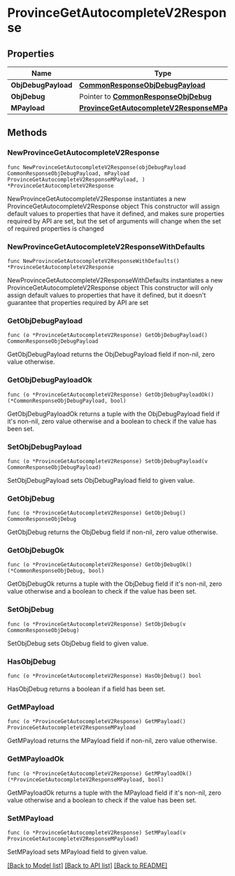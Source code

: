 # ProvinceGetAutocompleteV2Response

## Properties

Name | Type | Description | Notes
------------ | ------------- | ------------- | -------------
**ObjDebugPayload** | [**CommonResponseObjDebugPayload**](CommonResponseObjDebugPayload.md) |  | 
**ObjDebug** | Pointer to [**CommonResponseObjDebug**](CommonResponseObjDebug.md) |  | [optional] 
**MPayload** | [**ProvinceGetAutocompleteV2ResponseMPayload**](ProvinceGetAutocompleteV2ResponseMPayload.md) |  | 

## Methods

### NewProvinceGetAutocompleteV2Response

`func NewProvinceGetAutocompleteV2Response(objDebugPayload CommonResponseObjDebugPayload, mPayload ProvinceGetAutocompleteV2ResponseMPayload, ) *ProvinceGetAutocompleteV2Response`

NewProvinceGetAutocompleteV2Response instantiates a new ProvinceGetAutocompleteV2Response object
This constructor will assign default values to properties that have it defined,
and makes sure properties required by API are set, but the set of arguments
will change when the set of required properties is changed

### NewProvinceGetAutocompleteV2ResponseWithDefaults

`func NewProvinceGetAutocompleteV2ResponseWithDefaults() *ProvinceGetAutocompleteV2Response`

NewProvinceGetAutocompleteV2ResponseWithDefaults instantiates a new ProvinceGetAutocompleteV2Response object
This constructor will only assign default values to properties that have it defined,
but it doesn't guarantee that properties required by API are set

### GetObjDebugPayload

`func (o *ProvinceGetAutocompleteV2Response) GetObjDebugPayload() CommonResponseObjDebugPayload`

GetObjDebugPayload returns the ObjDebugPayload field if non-nil, zero value otherwise.

### GetObjDebugPayloadOk

`func (o *ProvinceGetAutocompleteV2Response) GetObjDebugPayloadOk() (*CommonResponseObjDebugPayload, bool)`

GetObjDebugPayloadOk returns a tuple with the ObjDebugPayload field if it's non-nil, zero value otherwise
and a boolean to check if the value has been set.

### SetObjDebugPayload

`func (o *ProvinceGetAutocompleteV2Response) SetObjDebugPayload(v CommonResponseObjDebugPayload)`

SetObjDebugPayload sets ObjDebugPayload field to given value.


### GetObjDebug

`func (o *ProvinceGetAutocompleteV2Response) GetObjDebug() CommonResponseObjDebug`

GetObjDebug returns the ObjDebug field if non-nil, zero value otherwise.

### GetObjDebugOk

`func (o *ProvinceGetAutocompleteV2Response) GetObjDebugOk() (*CommonResponseObjDebug, bool)`

GetObjDebugOk returns a tuple with the ObjDebug field if it's non-nil, zero value otherwise
and a boolean to check if the value has been set.

### SetObjDebug

`func (o *ProvinceGetAutocompleteV2Response) SetObjDebug(v CommonResponseObjDebug)`

SetObjDebug sets ObjDebug field to given value.

### HasObjDebug

`func (o *ProvinceGetAutocompleteV2Response) HasObjDebug() bool`

HasObjDebug returns a boolean if a field has been set.

### GetMPayload

`func (o *ProvinceGetAutocompleteV2Response) GetMPayload() ProvinceGetAutocompleteV2ResponseMPayload`

GetMPayload returns the MPayload field if non-nil, zero value otherwise.

### GetMPayloadOk

`func (o *ProvinceGetAutocompleteV2Response) GetMPayloadOk() (*ProvinceGetAutocompleteV2ResponseMPayload, bool)`

GetMPayloadOk returns a tuple with the MPayload field if it's non-nil, zero value otherwise
and a boolean to check if the value has been set.

### SetMPayload

`func (o *ProvinceGetAutocompleteV2Response) SetMPayload(v ProvinceGetAutocompleteV2ResponseMPayload)`

SetMPayload sets MPayload field to given value.



[[Back to Model list]](../README.md#documentation-for-models) [[Back to API list]](../README.md#documentation-for-api-endpoints) [[Back to README]](../README.md)


